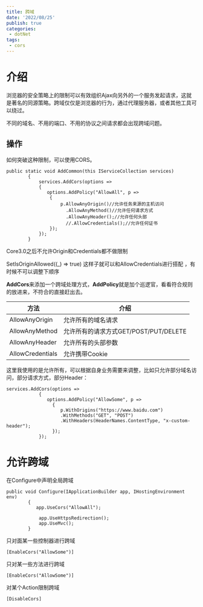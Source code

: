 ```yaml
---
title: 跨域
date: '2022/08/25'
publish: true
categories:
 - dotNet
tags:
 - cors
---
```

# 介绍

浏览器的安全策略上的限制可以有效组织Ajax向另外的一个服务发起请求，这就是著名的同源策略。跨域仅仅是浏览器的行为，通过代理服务器，或者其他工具可以绕过。

不同的域名、不用的端口、不用的协议之间请求都会出现跨域问题。

## 操作

如何突破这种限制，可以使用CORS。

```
public static void AddCommon(this IServiceCollection services)
        {
            services.AddCors(options =>
            {
               options.AddPolicy("AllowAll", p =>
                {
                    p.AllowAnyOrigin()//允许任务来源的主机访问
                      .AllowAnyMethod()//允许任何请求方式
                      .AllowAnyHeader();//允许任何头部
                      //.AllowCredentials();//允许任何证书     
                });
            });
        }
```

Core3.0之后不允许Origin和Credentials都不做限制

SetIsOriginAllowed((_) => true) 这样子就可以和AllowCredentials进行搭配 ，有时候不可以调整下顺序

**AddCors**来添加一个跨域处理方式，**AddPolicy**就是加个巡逻官，看看符合规则的放进来，不符合的直接赶出去。

| **方法**         | **介绍**                              |
| ---------------- | ------------------------------------- |
| AllowAnyOrigin   | 允许所有的域名请求                    |
| AllowAnyMethod   | 允许所有的请求方式GET/POST/PUT/DELETE |
| AllowAnyHeader   | 允许所有的头部参数                    |
| AllowCredentials | 允许携带Cookie                        |

这里我使用的是允许所有，可以根据自身业务需要来调整，比如只允许部分域名访问，部分请求方式，部分Header：

```
services.AddCors(options =>
            {
               options.AddPolicy("AllowSome", p =>
                 {
                    p.WithOrigins("https://www.baidu.com")
                    .WithMethods("GET", "POST")
                    .WithHeaders(HeaderNames.ContentType, "x-custom-header");
                 });
            });
```

# 允许跨域

在Configure中声明全局跨域

```
public void Configure(IApplicationBuilder app, IHostingEnvironment env)
        {
           app.UseCors("AllowAll"); 
           
            app.UseHttpsRedirection();
            app.UseMvc();      
        }
```

只对面某一些控制器进行跨域

```
[EnableCors("AllowSome")]
```

只对某一些方法进行跨域

```
[EnableCors("AllowSome")]
```

对某个Action限制跨域

```
[DisableCors]
```